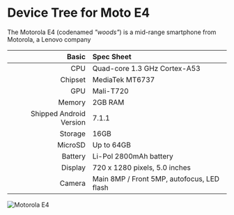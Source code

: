 Device Tree for Moto E4
=======================

The Motorola E4 (codenamed _"woods"_) is a mid-range smartphone from Motorola, a Lenovo company

Basic   | Spec Sheet
-------:|:-------------------------
CPU     | Quad-core 1.3 GHz Cortex-A53
Chipset | MediaTek MT6737
GPU     | Mali-T720
Memory  | 2GB RAM
Shipped Android Version | 7.1.1
Storage | 16GB
MicroSD | Up to 64GB
Battery | Li-Pol 2800mAh battery
Display | 720 x 1280 pixels, 5.0 inches
Camera  | Main 8MP / Front 5MP, autofocus, LED flash

![Motorola E4](http://www.digitik.ru/upload/iblock/dd7/dd77003d77e62a8d7b9eb0d840bd3e77.jpg "Motorola E4")
